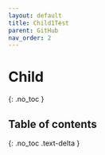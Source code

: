 ```yaml
---
layout: default
title: Child1Test
parent: GitHub
nav_order: 2
---
```


# Child
{: .no_toc }

## Table of contents
{: .no_toc .text-delta }